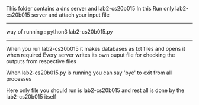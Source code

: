 This folder contains a dns server and lab2-cs20b015
In this Run only lab2-cs20b015 server and attach your input file
******************
way of running : python3 lab2-cs20b015.py <PortNumber> <inputfile>
******************
When you run lab2-cs20b015 it makes databases as txt files and opens it when required
Every server writes its own ouput file for checking the outputs from respective files

When lab2-cs20b015.py is running you can say 'bye' to exit from all processes


Here only file you should run is lab2-cs20b015 and rest all is done by the lab2-cs20b015 itself

